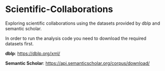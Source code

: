 # Scientific-Collaborations

Exploring scientific collaborations using the datasets provided by dblp and semantic scholar. 

In order to run the analysis code you need to download the required datasets first. 

**dblp**: https://dblp.org/xml/

**Semantic Scholar**: https://api.semanticscholar.org/corpus/download/
